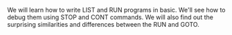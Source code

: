 We will learn how to write LIST and RUN programs in basic. We'll see how to debug them using STOP and CONT commands. We will also find out the surprising similarities and differences between the RUN and GOTO.